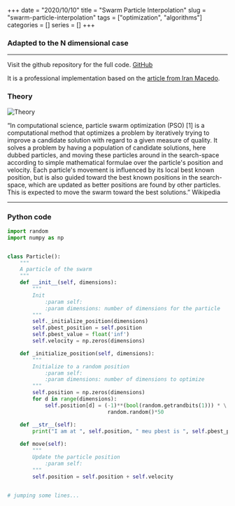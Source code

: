 +++ 
date = "2020/10/10"
title = "Swarm Particle Interpolation"
slug = "swarm-particle-interpolation" 
tags = ["optimization", "algorithms"]
categories = []
series = []
+++

### Adapted to the N dimensional case
***

Visit the github repository for the full code. [GitHub](https://github.com/viclule/particle_swarm_optimization_py)

It is a professional implementation based on the [article from Iran Macedo](https://medium.com/analytics-vidhya/implementing-particle-swarm-optimization-pso-algorithm-in-python-9efc2eb179a6).


### Theory

![Theory](../../images/posts/swarm_particle_optimization%20copy.png)


“In computational science, particle swarm optimization (PSO) [1] is a computational method that optimizes a problem by iteratively trying to improve a candidate solution with regard to a given measure of quality. It solves a problem by having a population of candidate solutions, here dubbed particles, and moving these particles around in the search-space according to simple mathematical formulae over the particle's position and velocity. Each particle's movement is influenced by its local best known position, but is also guided toward the best known positions in the search-space, which are updated as better positions are found by other particles. This is expected to move the swarm toward the best solutions.” Wikipedia

***

### Python code

```python
import random
import numpy as np 


class Particle():
    """
    A particle of the swarm
    """
    def __init__(self, dimensions):
        """
        Init
            :param self: 
            :param dimensions: number of dimensions for the particle
        """
        self._initialize_position(dimensions)
        self.pbest_position = self.position
        self.pbest_value = float('inf')
        self.velocity = np.zeros(dimensions)

    def _initialize_position(self, dimensions):
        """
        Initialize to a random position
            :param self: 
            :param dimensions: number of dimensions to optimize
        """
        self.position = np.zeros(dimensions)
        for d in range(dimensions):
            self.position[d] = (-1)**(bool(random.getrandbits(1))) * \
                                random.random()*50

    def __str__(self):
        print("I am at ", self.position, " meu pbest is ", self.pbest_position)
    
    def move(self):
        """
        Update the particle position
            :param self: 
        """
        self.position = self.position + self.velocity


# jumping some lines...
```